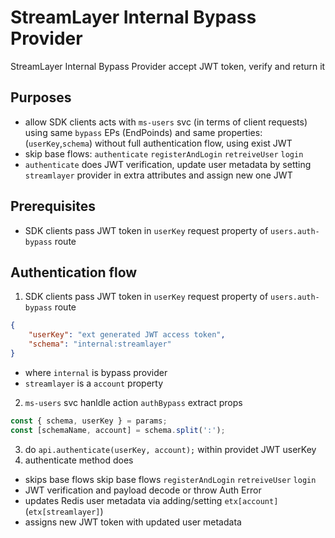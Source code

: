 # StreamLayer Internal Bypass Provider

StreamLayer Internal Bypass Provider accept JWT token, verify and return it

## Purposes
- allow SDK clients acts with `ms-users` svc (in terms of client requests) using same `bypass` EPs (EndPoinds) and same properties: (`userKey`,`schema`) without full authentication flow, using exist JWT
- skip base flows: `authenticate` `registerAndLogin` `retreiveUser` `login`
- `authenticate` does JWT verification, update user metadata by setting `streamlayer` provider in extra attributes and assign new one JWT

## Prerequisites
- SDK clients pass JWT token in `userKey` request property of `users.auth-bypass` route

## Authentication flow
1. SDK clients pass JWT token in `userKey` request property of `users.auth-bypass` route
```json
{ 
	"userKey": "ext generated JWT access token", 
	"schema": "internal:streamlayer"
}
```
- where `internal` is bypass provider
- `streamlayer` is a `account` property

2. `ms-users` svc hanldle action `authBypass`
extract props
```js
const { schema, userKey } = params;
const [schemaName, account] = schema.split(':');
```
3. do `api.authenticate(userKey, account);` within providet JWT userKey
4. authenticate method does
- skips base flows skip base flows `registerAndLogin` `retreiveUser` `login`
- JWT verification and payload decode or throw Auth Error
- updates Redis user metadata via adding/setting `etx[account]` (`etx[streamlayer]`)
- assigns new JWT token with updated user metadata